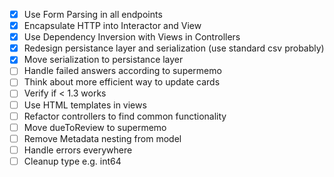 * [x] Use Form Parsing in all endpoints
* [x] Encapsulate HTTP into Interactor and View
* [x] Use Dependency Inversion with Views in Controllers
* [x] Redesign persistance layer and serialization (use standard csv probably)
* [x] Move serialization to persistance layer
* [ ] Handle failed answers according to supermemo
* [ ] Think about more efficient way to update cards
* [ ] Verify if < 1.3 works
* [ ] Use HTML templates in views
* [ ] Refactor controllers to find common functionality
* [ ] Move dueToReview to supermemo
* [ ] Remove Metadata nesting from model
* [ ] Handle errors everywhere
* [ ] Cleanup type e.g. int64